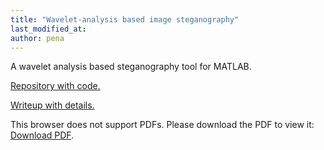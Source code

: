 ```yaml
---
title: "Wavelet-analysis based image steganography"
last_modified_at:
author: pena
---
```


A wavelet analysis based steganography tool for MATLAB.


[Repository with code.](https://github.com/gingerdeer/waveletSteganography)


[Writeup with details.](https://gingerdeer.github.io/images/waveletprojectwork.pdf)


<object id="writeup" data="/images/waveletprojectwork.pdf" type="application/pdf" width="100%" height="750rem;">
<p>This browser does not support PDFs. Please download the PDF to view it: 
<a href="/images/kandi.pdf">Download PDF</a>.</p>
</object>
